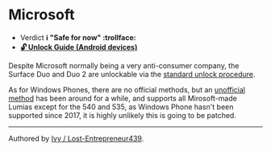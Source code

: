 # Microsoft

* Verdict **ℹ️ "Safe for now" :trollface:**
* [**🔓️ Unlock Guide (Android devices)**](../../misc/generic-unlock.md)

Despite Microsoft normally being a very anti-consumer company, the Surface Duo and Duo 2 are unlockable via the [standard unlock procedure](../../misc/generic-unlock.md).

As for Windows Phones, there are no official methods, but an [unofficial method][win-phone-unlock] has been around for a while, and supports all Mirosoft-made Lumias except for the 540 and 535, as Windows Phone hasn't been supported since 2017, it is highly unlikely this is going to be patched.

***
Authored by [Ivy / Lost-Entrepreneur439](https://github.com/Lost-Entrepreneur439).<br/>

[win-phone-unlock]:http://allaboutwindowsphone.com/features/item/24245_Aguideforunlockingthebootloade.php
